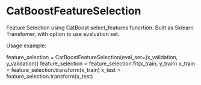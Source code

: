 # CatBoostFeatureSelection
Feature Selection using CatBoost select_features funcrtion. Built as Sklearn Transfomer, with option to use evaluation set.



Usage example:

feature_selection = CatBoostFeatureSelection(eval_set=(x_validation, y_validation))
feature_selection = feature_selection.fit(x_train, y_train)
x_train = feature_selection.transform(x_train)
x_test = feature_selection.transform(x_test)
